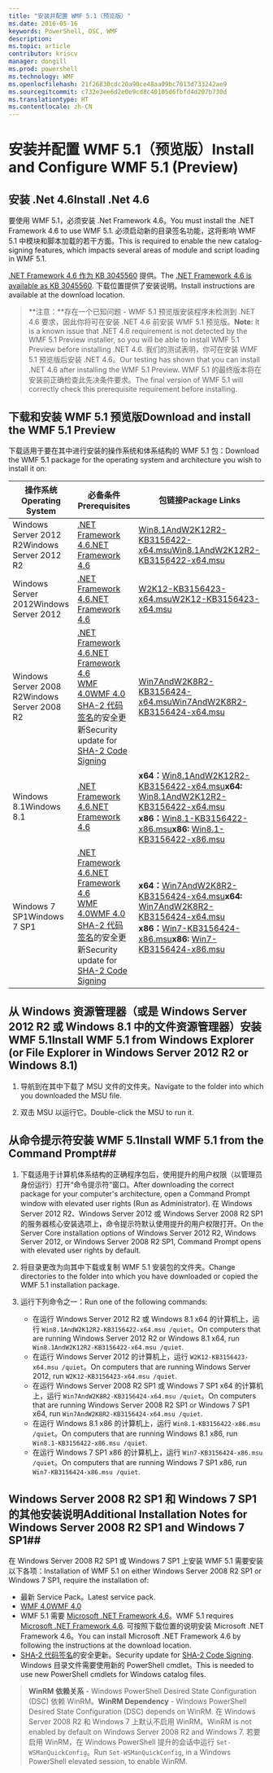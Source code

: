 ```yaml
---
title: "安装并配置 WMF 5.1（预览版）"
ms.date: 2016-05-16
keywords: PowerShell, DSC, WMF
description: 
ms.topic: article
contributor: kriscv
manager: dongill
ms.prod: powershell
ms.technology: WMF
ms.openlocfilehash: 21f26830cdc20a90ce48aa09bc7013d733242ae9
ms.sourcegitcommit: c732e3ee6d2e0e9cd8c40105d6fbfd4d207b730d
ms.translationtype: HT
ms.contentlocale: zh-CN
---
```

# <a name="install-and-configure-wmf-51-preview"></a><span data-ttu-id="fc94e-103">安装并配置 WMF 5.1（预览版）</span><span class="sxs-lookup"><span data-stu-id="fc94e-103">Install and Configure WMF 5.1 (Preview)</span></span> #

## <a name="install-net-46"></a><span data-ttu-id="fc94e-104">安装 .Net 4.6</span><span class="sxs-lookup"><span data-stu-id="fc94e-104">Install .Net 4.6</span></span>
<span data-ttu-id="fc94e-105">要使用 WMF 5.1，必须安装 .Net Framework 4.6。</span><span class="sxs-lookup"><span data-stu-id="fc94e-105">You must install the .NET Framework 4.6 to use WMF 5.1.</span></span> <span data-ttu-id="fc94e-106">必须启动新的目录签名功能，这将影响 WMF 5.1 中模块和脚本加载的若干方面。</span><span class="sxs-lookup"><span data-stu-id="fc94e-106">This is required to enable the new catalog-signing features, which impacts several areas of module and script loading in WMF 5.1.</span></span> 

<span data-ttu-id="fc94e-107">[.NET Framework 4.6 作为 KB 3045560](https://support.microsoft.com/en-us/kb/3045560) 提供。</span><span class="sxs-lookup"><span data-stu-id="fc94e-107">The [.NET Framework 4.6 is available as KB 3045560](https://support.microsoft.com/en-us/kb/3045560).</span></span> <span data-ttu-id="fc94e-108">下载位置提供了安装说明。</span><span class="sxs-lookup"><span data-stu-id="fc94e-108">Install instructions are available at the download location.</span></span>

> <span data-ttu-id="fc94e-109">**注意：**存在一个已知问题 - WMF 5.1 预览版安装程序未检测到 .NET 4.6 要求，因此你将可在安装 .NET 4.6 前安装 WMF 5.1 预览版。</span><span class="sxs-lookup"><span data-stu-id="fc94e-109">**Note:** It is a known issue that .NET 4.6 requirement is not detected by the WMF 5.1 Preview installer, so you will be able to install WMF 5.1 Preview before installing .NET 4.6.</span></span> <span data-ttu-id="fc94e-110">我们的测试表明，你可在安装 WMF 5.1 预览版后安装 .NET 4.6。</span><span class="sxs-lookup"><span data-stu-id="fc94e-110">Our testing has shown that you can install .NET 4.6 after installing the WMF 5.1 Preview.</span></span> <span data-ttu-id="fc94e-111">WMF 5.1 的最终版本将在安装前正确检查此先决条件要求。</span><span class="sxs-lookup"><span data-stu-id="fc94e-111">The final version of WMF 5.1 will correctly check this prerequisite requirement before installing.</span></span> 

## <a name="download-and-install-the-wmf-51-preview"></a><span data-ttu-id="fc94e-112">下载和安装 WMF 5.1 预览版</span><span class="sxs-lookup"><span data-stu-id="fc94e-112">Download and install the WMF 5.1 Preview</span></span>

<span data-ttu-id="fc94e-113">下载适用于要在其中进行安装的操作系统和体系结构的 WMF 5.1 包：</span><span class="sxs-lookup"><span data-stu-id="fc94e-113">Download the WMF 5.1 package for the operating system and architecture you wish to install it on:</span></span>

| <span data-ttu-id="fc94e-114">操作系统</span><span class="sxs-lookup"><span data-stu-id="fc94e-114">Operating System</span></span>       | <span data-ttu-id="fc94e-115">必备条件</span><span class="sxs-lookup"><span data-stu-id="fc94e-115">Prerequisites</span></span> | <span data-ttu-id="fc94e-116">包链接</span><span class="sxs-lookup"><span data-stu-id="fc94e-116">Package Links</span></span>             |
|------------------------|---------------|---------------------------|
| <span data-ttu-id="fc94e-117">Windows Server 2012 R2</span><span class="sxs-lookup"><span data-stu-id="fc94e-117">Windows Server 2012 R2</span></span> | [<span data-ttu-id="fc94e-118">.NET Framework 4.6</span><span class="sxs-lookup"><span data-stu-id="fc94e-118">.NET Framework 4.6</span></span>](https://support.microsoft.com/en-us/kb/3045560) | [<span data-ttu-id="fc94e-119">Win8.1AndW2K12R2-KB3156422-x64.msu</span><span class="sxs-lookup"><span data-stu-id="fc94e-119">Win8.1AndW2K12R2-KB3156422-x64.msu</span></span>](http://go.microsoft.com/fwlink/?LinkID=823586)|
| <span data-ttu-id="fc94e-120">Windows Server 2012</span><span class="sxs-lookup"><span data-stu-id="fc94e-120">Windows Server 2012</span></span>    | [<span data-ttu-id="fc94e-121">.NET Framework 4.6</span><span class="sxs-lookup"><span data-stu-id="fc94e-121">.NET Framework 4.6</span></span>](https://support.microsoft.com/en-us/kb/3045560) | [<span data-ttu-id="fc94e-122">W2K12-KB3156423-x64.msu</span><span class="sxs-lookup"><span data-stu-id="fc94e-122">W2K12-KB3156423-x64.msu</span></span>](http://go.microsoft.com/fwlink/?LinkID=823587)|
| <span data-ttu-id="fc94e-123">Windows Server 2008 R2</span><span class="sxs-lookup"><span data-stu-id="fc94e-123">Windows Server 2008 R2</span></span> | [<span data-ttu-id="fc94e-124">.NET Framework 4.6</span><span class="sxs-lookup"><span data-stu-id="fc94e-124">.NET Framework 4.6</span></span>](https://support.microsoft.com/en-us/kb/3045560) </br> [<span data-ttu-id="fc94e-125">WMF 4.0</span><span class="sxs-lookup"><span data-stu-id="fc94e-125">WMF 4.0</span></span>](http://www.microsoft.com/en-us/download/details.aspx?id=40855) </br> <span data-ttu-id="fc94e-126">[SHA-2 代码签名](https://technet.microsoft.com/en-us/library/security/3033929)的安全更新</span><span class="sxs-lookup"><span data-stu-id="fc94e-126">Security update for [SHA-2 Code Signing](https://technet.microsoft.com/en-us/library/security/3033929)</span></span> | [<span data-ttu-id="fc94e-127">Win7AndW2K8R2-KB3156424-x64.msu</span><span class="sxs-lookup"><span data-stu-id="fc94e-127">Win7AndW2K8R2-KB3156424-x64.msu</span></span>](http://go.microsoft.com/fwlink/?LinkID=823588) |
| <span data-ttu-id="fc94e-128">Windows 8.1</span><span class="sxs-lookup"><span data-stu-id="fc94e-128">Windows 8.1</span></span>            | [<span data-ttu-id="fc94e-129">.NET Framework 4.6</span><span class="sxs-lookup"><span data-stu-id="fc94e-129">.NET Framework 4.6</span></span>](https://support.microsoft.com/en-us/kb/3045560) | <span data-ttu-id="fc94e-130">**x64：**[Win8.1AndW2K12R2-KB3156422-x64.msu](http://go.microsoft.com/fwlink/?LinkID=823586)</span><span class="sxs-lookup"><span data-stu-id="fc94e-130">**x64:** [Win8.1AndW2K12R2-KB3156422-x64.msu](http://go.microsoft.com/fwlink/?LinkID=823586)</span></span> </br> <span data-ttu-id="fc94e-131">**x86：**[Win8.1-KB3156422-x86.msu](http://go.microsoft.com/fwlink/?LinkID=823589)</span><span class="sxs-lookup"><span data-stu-id="fc94e-131">**x86:** [Win8.1-KB3156422-x86.msu](http://go.microsoft.com/fwlink/?LinkID=823589)</span></span> |
| <span data-ttu-id="fc94e-132">Windows 7 SP1</span><span class="sxs-lookup"><span data-stu-id="fc94e-132">Windows 7 SP1</span></span>          | [<span data-ttu-id="fc94e-133">.NET Framework 4.6</span><span class="sxs-lookup"><span data-stu-id="fc94e-133">.NET Framework 4.6</span></span>](https://support.microsoft.com/en-us/kb/3045560) </br> [<span data-ttu-id="fc94e-134">WMF 4.0</span><span class="sxs-lookup"><span data-stu-id="fc94e-134">WMF 4.0</span></span>](http://www.microsoft.com/en-us/download/details.aspx?id=40855) </br> <span data-ttu-id="fc94e-135">[SHA-2 代码签名](https://technet.microsoft.com/en-us/library/security/3033929)的安全更新</span><span class="sxs-lookup"><span data-stu-id="fc94e-135">Security update for [SHA-2 Code Signing](https://technet.microsoft.com/en-us/library/security/3033929)</span></span> | <span data-ttu-id="fc94e-136">**x64：**[Win7AndW2K8R2-KB3156424-x64.msu](http://go.microsoft.com/fwlink/?LinkID=823588)</span><span class="sxs-lookup"><span data-stu-id="fc94e-136">**x64:** [Win7AndW2K8R2-KB3156424-x64.msu](http://go.microsoft.com/fwlink/?LinkID=823588)</span></span> </br> <span data-ttu-id="fc94e-137">**x86：**[Win7-KB3156424-x86.msu](http://go.microsoft.com/fwlink/?LinkID=823590)</span><span class="sxs-lookup"><span data-stu-id="fc94e-137">**x86:** [Win7-KB3156424-x86.msu](http://go.microsoft.com/fwlink/?LinkID=823590)</span></span> |


## <a name="install-wmf-51-from-windows-explorer-or-file-explorer-in-windows-server-2012-r2-or-windows-81"></a><span data-ttu-id="fc94e-138">从 Windows 资源管理器（或是 Windows Server 2012 R2 或 Windows 8.1 中的文件资源管理器）安装 WMF 5.1</span><span class="sxs-lookup"><span data-stu-id="fc94e-138">Install WMF 5.1 from Windows Explorer (or File Explorer in Windows Server 2012 R2 or Windows 8.1)</span></span>

1. <span data-ttu-id="fc94e-139">导航到在其中下载了 MSU 文件的文件夹。</span><span class="sxs-lookup"><span data-stu-id="fc94e-139">Navigate to the folder into which you downloaded the MSU file.</span></span>

2. <span data-ttu-id="fc94e-140">双击 MSU 以运行它。</span><span class="sxs-lookup"><span data-stu-id="fc94e-140">Double-click the MSU to run it.</span></span>

## <a name="install-wmf-51-from-the-command-prompt"></a><span data-ttu-id="fc94e-141">从命令提示符安装 WMF 5.1</span><span class="sxs-lookup"><span data-stu-id="fc94e-141">Install WMF 5.1 from the Command Prompt</span></span>##

1. <span data-ttu-id="fc94e-142">下载适用于计算机体系结构的正确程序包后，使用提升的用户权限（以管理员身份运行）打开“命令提示符”窗口。</span><span class="sxs-lookup"><span data-stu-id="fc94e-142">After downloading the correct package for your computer's architecture, open a Command Prompt window with elevated user rights (Run as Administrator).</span></span> <span data-ttu-id="fc94e-143">在 Windows Server 2012 R2、Windows Server 2012 或 Windows Server 2008 R2 SP1 的服务器核心安装选项上，命令提示符默认使用提升的用户权限打开。</span><span class="sxs-lookup"><span data-stu-id="fc94e-143">On the Server Core installation options of Windows Server 2012 R2, Windows Server 2012, or Windows Server 2008 R2 SP1, Command Prompt opens with elevated user rights by default.</span></span>

2. <span data-ttu-id="fc94e-144">将目录更改为向其中下载或复制 WMF 5.1 安装包的文件夹。</span><span class="sxs-lookup"><span data-stu-id="fc94e-144">Change directories to the folder into which you have downloaded or copied the WMF 5.1 installation package.</span></span>

3. <span data-ttu-id="fc94e-145">运行下列命令之一：</span><span class="sxs-lookup"><span data-stu-id="fc94e-145">Run one of the following commands:</span></span>
    - <span data-ttu-id="fc94e-146">在运行 Windows Server 2012 R2 或 Windows 8.1 x64 的计算机上，运行 `Win8.1AndW2K12R2-KB3156422-x64.msu /quiet`。</span><span class="sxs-lookup"><span data-stu-id="fc94e-146">On computers that are running Windows Server 2012 R2 or Windows 8.1 x64, run `Win8.1AndW2K12R2-KB3156422-x64.msu /quiet`.</span></span>
    - <span data-ttu-id="fc94e-147">在运行 Windows Server 2012 的计算机上，运行 `W2K12-KB3156423-x64.msu /quiet`。</span><span class="sxs-lookup"><span data-stu-id="fc94e-147">On computers that are running Windows Server 2012, run `W2K12-KB3156423-x64.msu /quiet`.</span></span>
    - <span data-ttu-id="fc94e-148">在运行 Windows Server 2008 R2 SP1 或 Windows 7 SP1 x64 的计算机上，运行 `Win7AndW2K8R2-KB3156424-x64.msu /quiet`。</span><span class="sxs-lookup"><span data-stu-id="fc94e-148">On computers that are running Windows Server 2008 R2 SP1 or Windows 7 SP1 x64, run `Win7AndW2K8R2-KB3156424-x64.msu /quiet`.</span></span>
    - <span data-ttu-id="fc94e-149">在运行 Windows 8.1 x86 的计算机上，运行 `Win8.1-KB3156422-x86.msu /quiet`。</span><span class="sxs-lookup"><span data-stu-id="fc94e-149">On computers that are running Windows 8.1 x86, run `Win8.1-KB3156422-x86.msu /quiet`.</span></span>
    - <span data-ttu-id="fc94e-150">在运行 Windows 7 SP1 x86 的计算机上，运行 `Win7-KB3156424-x86.msu /quiet`。</span><span class="sxs-lookup"><span data-stu-id="fc94e-150">On computers that are running Windows 7 SP1 x86, run `Win7-KB3156424-x86.msu /quiet`.</span></span>

## <a name="additional-installation-notes-for-windows-server-2008-r2-sp1-and-windows-7-sp1"></a><span data-ttu-id="fc94e-151">Windows Server 2008 R2 SP1 和 Windows 7 SP1 的其他安装说明</span><span class="sxs-lookup"><span data-stu-id="fc94e-151">Additional Installation Notes for Windows Server 2008 R2 SP1 and Windows 7 SP1</span></span>##
<span data-ttu-id="fc94e-152">在 Windows Server 2008 R2 SP1 或 Windows 7 SP1 上安装 WMF 5.1 需要安装以下各项：</span><span class="sxs-lookup"><span data-stu-id="fc94e-152">Installation of WMF 5.1 on either Windows Server 2008 R2 SP1 or Windows 7 SP1, require the installation of:</span></span>
- <span data-ttu-id="fc94e-153">最新 Service Pack。</span><span class="sxs-lookup"><span data-stu-id="fc94e-153">Latest service pack.</span></span>
- [<span data-ttu-id="fc94e-154">WMF 4.0</span><span class="sxs-lookup"><span data-stu-id="fc94e-154">WMF 4.0</span></span>](http://www.microsoft.com/en-us/download/details.aspx?id=40855)
- <span data-ttu-id="fc94e-155">WMF 5.1 需要 [Microsoft .NET Framework 4.6](https://support.microsoft.com/en-us/kb/3045560)。</span><span class="sxs-lookup"><span data-stu-id="fc94e-155">WMF 5.1 requires [Microsoft .NET Framework 4.6](https://support.microsoft.com/en-us/kb/3045560).</span></span> <span data-ttu-id="fc94e-156">可按照下载位置的说明安装 Microsoft .NET Framework 4.6。</span><span class="sxs-lookup"><span data-stu-id="fc94e-156">You can install Microsoft .NET Framework 4.6 by following the instructions at the download location.</span></span>
- <span data-ttu-id="fc94e-157">[SHA-2 代码签名](https://technet.microsoft.com/en-us/library/security/3033929)的安全更新。</span><span class="sxs-lookup"><span data-stu-id="fc94e-157">Security update for [SHA-2 Code Signing](https://technet.microsoft.com/en-us/library/security/3033929).</span></span> <span data-ttu-id="fc94e-158">Windows 目录文件需要使用新的 PowerShell cmdlet。</span><span class="sxs-lookup"><span data-stu-id="fc94e-158">This is needed to use new PowerShell cmdlets for Windows catalog files.</span></span> 

> <span data-ttu-id="fc94e-159">**WinRM 依赖关系** - Windows PowerShell Desired State Configuration (DSC) 依赖 WinRM。</span><span class="sxs-lookup"><span data-stu-id="fc94e-159">**WinRM Dependency** - Windows PowerShell Desired State Configuration (DSC) depends on WinRM.</span></span> <span data-ttu-id="fc94e-160">在 Windows Server 2008 R2 和 Windows 7 上默认不启用 WinRM。</span><span class="sxs-lookup"><span data-stu-id="fc94e-160">WinRM is not enabled by default on Windows Server 2008 R2 and Windows 7.</span></span> <span data-ttu-id="fc94e-161">若要启用 WinRM，在 Windows PowerShell 提升的会话中运行 `Set-WSManQuickConfig`。</span><span class="sxs-lookup"><span data-stu-id="fc94e-161">Run `Set-WSManQuickConfig`, in a Windows PowerShell elevated session, to enable WinRM.</span></span>

